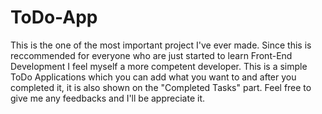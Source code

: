# ToDo-App
This is the one of the most important project I've ever made. Since this is reccommended for everyone who are just started to learn Front-End Development I feel myself a more competent developer. 
This is a simple ToDo Applications which you can add what you want to and after you completed it, it is also shown on the  "Completed Tasks" part.
Feel free to give me any feedbacks and I'll be appreciate it.
